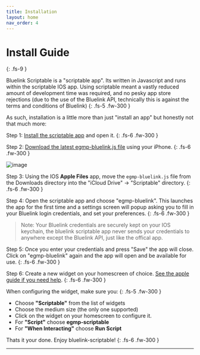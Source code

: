 ```yaml
---
title: Installation
layout: home
nav_order: 4
---
```


# Install Guide
{: .fs-9 }

Bluelink Scriptable is a "scriptable app". Its written in Javascript and runs within the scriptable IOS app. Using scriptable meant a vastly reduced amount of development time was required, and no pesky app store rejections (due to the use of the Bluelink API, technically this is against the terms and conditions of Bluelink) 
{: .fs-5 .fw-300 }

As such, installation is a little more than just "install an app" but honestly not that much more:

Step 1: [Install the scriptable app](https://apps.apple.com/us/app/scriptable/id1405459188?uo=4)
and open it.
{: .fs-6 .fw-300 } 

Step 2: [Download the latest egmp-bluelink.js file](https://github.com/andyfase/egmp-bluelink-scriptable/releases) using your iPhone.
{: .fs-6 .fw-300 }

![image](../images/download.png)

Step 3: Using the IOS **Apple Files** app, move the `egmp-bluelink.js` file from the Downloads directory into the "iCloud Drive" -> "Scriptable" directory.
{: .fs-6 .fw-300 }

Step 4: Open the scriptable app and choose "egmp-bluelink". This launches the app for the first time and a settings screen will popup asking you to fill in your Bluelink login credentials, and set your preferences. 
{: .fs-6 .fw-300 }

> Note: Your Bluelink credentials are securely kept on your IOS keychain, the bluelink scriptable app never sends your credentials to anywhere except the Bluelink API, just like the offical app.

Step 5: Once you enter your credentials and press "Save" the app will close. Click on "egmp-bluelink" again and the app will open and be available for use.
{: .fs-6 .fw-300 }

Step 6: Create a new widget on your homescreen of choice. [See the apple guide if you need help](https://support.apple.com/en-ca/118610). 
{: .fs-6 .fw-300 }

When configuring the widget, make sure you:
{: .fs-5 .fw-300 }

- Choose **"Scriptable"** from the list of widgets
- Choose the medium size (the only one supported)
- Click on the widget on your homescreen to configure it. 
- For **"Script"** choose **egmp-scriptable**
- For **"When Interacting"** choose **Run Script**

Thats it your done. Enjoy bluelink-scriptable!
{: .fs-6 .fw-300 }

----
